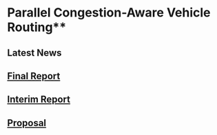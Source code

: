 # Parallel Congestion-Aware Vehicle Routing**

## Latest News

## [Final Report](https://www.overleaf.com/read/xdwqjnkbjrws#daa2c7)

## [Interim Report](https://www.overleaf.com/read/mmhpfyfxfbmh#6dc762)

## [Proposal](https://www.overleaf.com/read/bkngmypsrvgp#0bc726)
